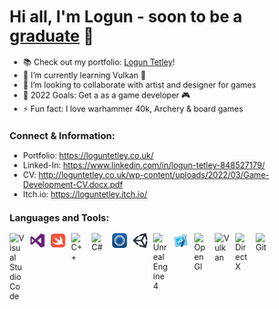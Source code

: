 # Hi all, I'm Logun - soon to be a [graduate][website] 🙂

- 📚 Check out my portfolio: [Logun Tetley][website]!
- 📓 I’m currently learning Vulkan 🌋
- 👯 I’m looking to collaborate with artist and designer for games
- 🥅 2022 Goals: Get a as a game developer 🎮
- ⚡ Fun fact: I love warhammer 40k, Archery & board games

### Connect & Information:

- Portfolio: https://loguntetley.co.uk/
&nbsp;&nbsp;
- Linked-In: https://www.linkedin.com/in/logun-tetley-848527179/
&nbsp;&nbsp;
- CV: http://loguntetley.co.uk/wp-content/uploads/2022/03/Game-Development-CV.docx.pdf
&nbsp;&nbsp;
- Itch.io: https://loguntetley.itch.io/
&nbsp;&nbsp;


### Languages and Tools:

[<img align="left" alt="Visual Studio Code" width="26px" src="https://upload.wikimedia.org/wikipedia/commons/9/9a/Visual_Studio_Code_1.35_icon.svg" style="padding-right:10px;" />][VSCode]
[<img align="left" alt="Visual Studio" width="26px" src="https://github.com/devicons/devicon/blob/v2.14.0/icons/visualstudio/visualstudio-plain.svg" style="padding-right:10px;" />][VisualStudio]
[<img align="left" alt="Swift" width="26px" src="https://github.com/devicons/devicon/blob/v2.14.0/icons/swift/swift-original.svg" style="padding-right:10px;" />][Swift]
[<img align="left" alt="C++" width="26px" src="https://upload.wikimedia.org/wikipedia/commons/1/18/ISO_C%2B%2B_Logo.svg" style="padding-right:10px;" />][C++]
[<img align="left" alt="C#" width="26px" src="https://cdn.cdnlogo.com/logos/c/27/c.svg" style="padding-right:10px;" />][C#]
[<img align="left" alt="PhotonEngine" width="26px" src="./icons/PhotonEngine.webp" style="padding-right:10px;" />][PhotonEngine]
[<img align="left" alt="Unity" width="26px" src="./icons/Unity-Icon.svg" style="padding-right:10px;" />][Unity]
[<img align="left" alt="UnrealEngine4" width="26px" src="https://upload.wikimedia.org/wikipedia/commons/2/20/UE_Logo_Black_Centered.svg" style="padding-right:10px;" />][UnrealEngine]
[<img align="left" alt="XCode" width="26px" src="/icons/XCode-Icon.svg" style="padding-right:10px;" />][Xcode]
[<img align="left" alt="OpenGl" width="26px" src="https://upload.wikimedia.org/wikipedia/commons/e/e9/Opengl-logo.svg" style="padding-right:10px;" />][OpenGL]
[<img align="left" alt="Vulkan" width="26px" src="https://upload.wikimedia.org/wikipedia/commons/f/fe/Vulkan_logo.svg" style="padding-right:10px;" />][Vulkan]
[<img align="left" alt="DirectX" width="26px" src="https://upload.wikimedia.org/wikipedia/commons/7/7f/Microsoft-DirectX-Logo-wordmark.svg" style="padding-right:10px;" />][DirectX]
[<img align="left" alt="Git" width="26px" src="https://upload.wikimedia.org/wikipedia/commons/e/e0/Git-logo.svg" style="padding-right:10px;" />][Git]

<br />
<br />

[website]: http://loguntetley.co.uk/
[itchio]: https://loguntetley.itch.io/
[linkedin]: https://www.linkedin.com/in/logun-tetley-848527179/
[CV]: https://www.youtube.com/playlist?list=PLkwxH9e_vrAJ0WbEsFA9W3I1W-g_BTsbt
[VSCode]: https://code.visualstudio.com/
[VisualStudio]: https://visualstudio.microsoft.com/
[Swift]: https://developer.apple.com/swift/
[C++]: https://isocpp.org/
[C#]: https://docs.microsoft.com/en-us/dotnet/csharp/
[PhotonEngine]: https://www.photonengine.com/
[Unity]: https://unity.com/
[UnrealEngine]: https://www.unrealengine.com/en-US/
[XCode]: https://developer.apple.com/xcode/
[OpenGL]: https://www.opengl.org/
[Vulkan]: https://www.vulkan.org/
[DirectX]: https://docs.microsoft.com/en-us/cpp/windows/resources-for-creating-a-game-using-directx?view=msvc-170
[Git]: https://git-scm.com/


